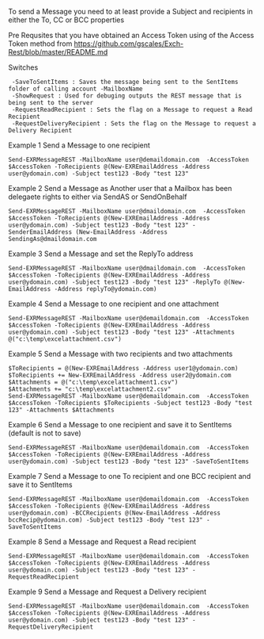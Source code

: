 To send a Message you need to at least provide a Subject and recipients in either the To, CC or BCC properties 

Pre Requsites that you have obtained an Access Token using of the Access Token method from https://github.com/gscales/Exch-Rest/blob/master/README.md

Switches

```
 -SaveToSentItems : Saves the message being sent to the SentItems folder of calling account -MailboxName
 -ShowRequest : Used for debuging outputs the REST message that is being sent to the server
 -RequestReadRecipient : Sets the flag on a Message to request a Read Recipient
 -RequestDeliveryRecipient : Sets the flag on the Message to request a Delivery Recipient
```

Example 1 Send a Message to one recipient

```
Send-EXRMessageREST -MailboxName user@demaildomain.com  -AccessToken $AccessToken -ToRecipients @(New-EXREmailAddress -Address user@ydomain.com) -Subject test123 -Body "test 123"
```

Example 2 Send a Message as Another user that a Mailbox has been delegaete rights to either via SendAS or SendOnBehalf

```
Send-EXRMessageREST -MailboxName user@dmaildomain.com  -AccessToken $AccessToken -ToRecipients @(New-EXREmailAddress -Address user@ydomain.com) -Subject test123 -Body "test 123" -SenderEmailAddress (New-EmailAddress -Address SendingAs@dmaildomain.com
```

Example 3 Send a Message and set the ReplyTo address

```
Send-EXRMessageREST -MailboxName user@dmaildomain.com  -AccessToken $AccessToken -ToRecipients @(New-EXREmailAddress -Address user@ydomain.com) -Subject test123 -Body "test 123" -ReplyTo @(New-EmailAddress -Address replyTo@ydomain.com) 
```

Example 4 Send a Message to one recipient and one attachment
```
Send-EXRMessageREST -MailboxName user@demaildomain.com  -AccessToken $AccessToken -ToRecipients @(New-EXREmailAddress -Address user@ydomain.com) -Subject test123 -Body "test 123" -Attachments @("c:\temp\excelattachment.csv")
```

Example 5 Send a Message with two recipients and two attachments
```
$ToRecipients = @(New-EXREmailAddress -Address user1@ydomain.com)
$ToRecipients += New-EXREmailAddress -Address user2@ydomain.com
$Attachments = @("c:\temp\excelattachment1.csv")
$Attachments += "c:\temp\excelattachment2.csv"
Send-EXRMessageREST -MailboxName user@demaildomain.com  -AccessToken $AccessToken -ToRecipients $ToRecipients -Subject test123 -Body "test 123" -Attachments $Attachments
```

Example 6 Send a Message to one recipient and save it to SentItems (default is not to save)
```
Send-EXRMessageREST -MailboxName user@demaildomain.com  -AccessToken $AccessToken -ToRecipients @(New-EXREmailAddress -Address user@ydomain.com) -Subject test123 -Body "test 123" -SaveToSentItems
```

Example 7 Send a Message to one To recipient and one BCC recipient and save it to SentItems 
```
Send-EXRMessageREST -MailboxName user@demaildomain.com  -AccessToken $AccessToken -ToRecipients @(New-EXREmailAddress -Address user@ydomain.com) -BCCRecipients @(New-EmailAddress -Address bccRecip@ydomain.com) -Subject test123 -Body "test 123" -SaveToSentItems
```

Example 8 Send a Message and Request a Read recipient
```
Send-EXRMessageREST -MailboxName user@demaildomain.com  -AccessToken $AccessToken -ToRecipients @(New-EXREmailAddress -Address user@ydomain.com) -Subject test123 -Body "test 123" -RequestReadRecipient
```

Example 9 Send a Message and Request a Delivery recipient
```
Send-EXRMessageREST -MailboxName user@demaildomain.com  -AccessToken $AccessToken -ToRecipients @(New-EXREmailAddress -Address user@ydomain.com) -Subject test123 -Body "test 123" -RequestDeliveryRecipient
```
